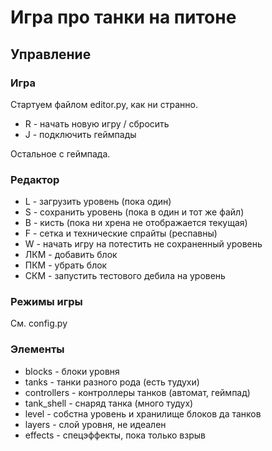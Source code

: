 # Игра про танки на питоне
## Управление
### Игра
Стартуем файлом editor.py, как ни странно.
- R - начать новую игру / сбросить
- J - подключить геймпады

Остальное с геймпада.
###  Редактор
- L - загрузить уровень (пока один)
- S - сохранить уровень (пока в один и тот же файл)
- B - кисть (пока ни хрена не отображается текущая)
- F - сетка и технические спрайты (респавны)
- W - начать игру на потестить не сохраненный уровень
- ЛКМ - добавить блок
- ПКМ - убрать блок
- СКМ - запустить тестового дебила на уровень
### Режимы игры
См. config.py
### Элементы
- blocks - блоки уровня
- tanks - танки разного рода (есть тудухи)
- controllers - контроллеры танков (автомат, геймпад)
- tank_shell - снаряд танка (много тудух)
- level - собстна уровень и хранилище блоков да танков
- layers - слой уровня, не идеален
- effects - спецэффекты, пока только взрыв